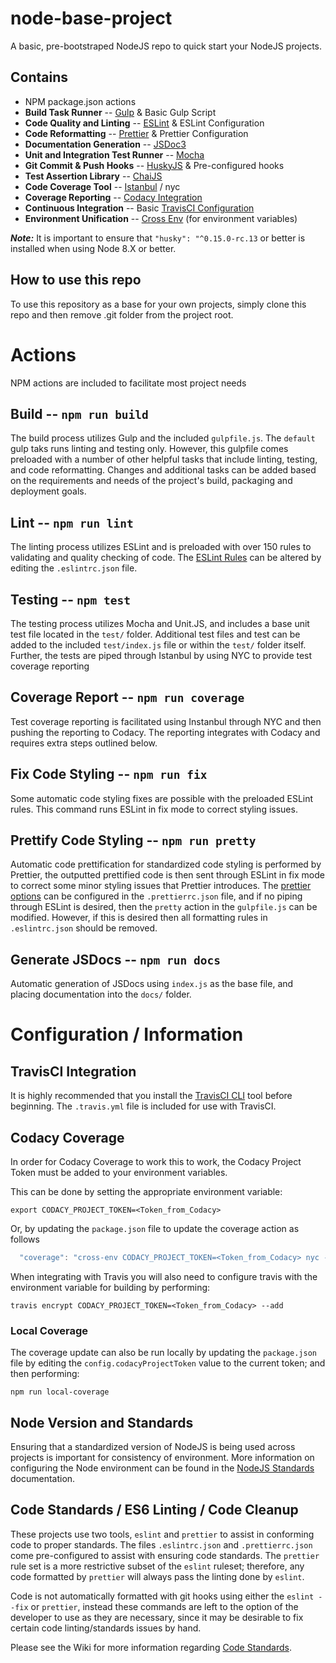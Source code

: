 # node-base-project
A basic, pre-bootstraped NodeJS repo to quick start your NodeJS projects.

## Contains
* NPM package.json actions
* **Build Task Runner** -- [Gulp](https://gulpjs.com/) & Basic Gulp Script
* **Code Quality and Linting** -- [ESLint](https://eslint.org/) & ESLint Configuration
* **Code Reformatting** -- [Prettier](https://prettier.io/) & Prettier Configuration
* **Documentation Generation** -- [JSDoc3](https://www.npmjs.com/package/jsdoc)
* **Unit and Integration Test Runner** -- [Mocha](https://mochajs.org/)
* **Git Commit & Push Hooks** -- [HuskyJS](https://github.com/typicode/husky) & Pre-configured hooks
* **Test Assertion Library** -- [ChaiJS](http://www.chaijs.com/)
* **Code Coverage Tool** -- [Istanbul](https://istanbul.js.org/) / nyc
* **Coverage Reporting** -- [Codacy Integration](https://support.codacy.com/hc/en-us/articles/207279819-Coverage)
* **Continuous Integration** -- Basic [TravisCI Configuration](https://docs.travis-ci.com/user/customizing-the-build/)
* **Environment Unification** -- [Cross Env](https://www.npmjs.com/package/cross-env) (for environment variables)

***Note:*** It is important to ensure that `"husky": "^0.15.0-rc.13` or better is installed when using Node 8.X or better.

## How to use this repo
To use this repository as a base for your own projects, simply clone this repo and then remove .git folder from the
project root.

# Actions
NPM actions are included to facilitate most project needs

## Build -- `npm run build`
The build process utilizes Gulp and the included `gulpfile.js`. The `default` gulp taks runs linting and testing only.
However, this gulpfile comes preloaded with a number of other helpful tasks that include linting, testing, and code
reformatting. Changes and additional tasks can be added based on the requirements and needs of the project's build,
packaging and deployment goals.

## Lint -- `npm run lint`
The linting process utilizes ESLint and is preloaded with over 150 rules to validating and quality checking of code.
The [ESLint Rules](https://eslint.org/docs/rules/) can be altered by editing the `.eslintrc.json` file.

## Testing -- `npm test`
The testing process utilizes Mocha and Unit.JS, and includes a base unit test file located in the `test/` folder.
Additional test files and test can be added to the included `test/index.js` file or within the `test/` folder itself.
Further, the tests are piped through Istanbul by using NYC to provide test coverage reporting

## Coverage Report -- `npm run coverage`
Test coverage reporting is facilitated using Instanbul through NYC and then pushing the reporting to Codacy. The
reporting integrates with Codacy and requires extra steps outlined below.

## Fix Code Styling -- `npm run fix`
Some automatic code styling fixes are possible with the preloaded ESLint rules. This command runs ESLint in fix mode to
correct styling issues.

## Prettify Code Styling -- `npm run pretty`
Automatic code prettification for standardized code styling is performed by Prettier, the outputted prettified code is
then sent through ESLint in fix mode to correct some minor styling issues that Prettier introduces. The
[prettier options](https://prettier.io/docs/en/options.html) can be configured in the `.prettierrc.json` file, and if
no piping through ESLint is desired, then the `pretty` action in the `gulpfile.js` can be modified. However, if this is
desired then all formatting rules in `.eslintrc.json` should be removed.

## Generate JSDocs -- `npm run docs`
Automatic generation of JSDocs using `index.js` as the base file, and placing documentation into the `docs/` folder.

# Configuration / Information

## TravisCI Integration
It is highly recommended that you install the [TravisCI CLI](https://github.com/travis-ci/travis.rb) tool before
beginning. The `.travis.yml` file is included for use with TravisCI.

## Codacy Coverage

In order for Codacy Coverage to work this to work, the Codacy Project Token must be added to your environment variables.

This can be done by setting the appropriate environment variable:
```
export CODACY_PROJECT_TOKEN=<Token_from_Codacy>
```
Or, by updating the `package.json` file to update the coverage action as follows

```js
  "coverage": "cross-env CODACY_PROJECT_TOKEN=<Token_from_Codacy> nyc --reporter=lcov mocha && cat ./coverage/lcov.info | codacy-coverage"
```

When integrating with Travis you will also need to configure travis with the environment variable for building by
performing:
```
travis encrypt CODACY_PROJECT_TOKEN=<Token_from_Codacy> --add
```

### Local Coverage

The coverage update can also be run locally by updating the `package.json` file by editing the
`config.codacyProjectToken` value to the current token; and then performing:

```
npm run local-coverage
```

## Node Version and Standards
Ensuring that a standardized version of NodeJS is being used across projects is important for consistency of
environment. More information on configuring the Node environment can be found in the [NodeJS Standards](https://github.com/sr-jayreardon/node-base-project/wiki/NodeJS-Standards) documentation.

## Code Standards / ES6 Linting / Code Cleanup

These projects use two tools, `eslint` and `prettier` to assist in conforming code to proper standards. The
files `.eslintrc.json` and `.prettierrc.json` come pre-configured to assist with ensuring code standards. The `prettier`
rule set is a more restrictive subset of the `eslint` ruleset; therefore, any code formatted by `prettier` will always
pass the linting done by `eslint`.  

Code is not automatically formatted with git hooks using either the `eslint --fix` or `prettier`, instead these commands
are left to the option of the developer to use as they are necessary, since it may be desirable to fix certain code
linting/standards issues by hand.

Please see the Wiki for more information regarding [Code Standards](https://github.com/sr-jayreardon/node-base-project/wiki/Code-Standards).
